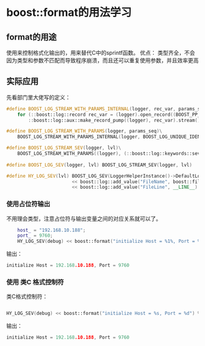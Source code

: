 # boost::format的用法学习

## format的用途

使用来控制格式化输出的，用来替代C中的sprintf函数。
优点：
类型齐全，不会因为类型和参数不匹配而导致程序崩溃，而且还可以重复使用参数，并且效率更高

## 实际应用

先看部门里大佬写的定义：

```cpp
#define BOOST_LOG_STREAM_WITH_PARAMS_INTERNAL(logger, rec_var, params_seq)\
    for (::boost::log::record rec_var = (logger).open_record((BOOST_PP_SEQ_ENUM(params_seq))); !!rec_var;)\
        ::boost::log::aux::make_record_pump((logger), rec_var).stream()

#define BOOST_LOG_STREAM_WITH_PARAMS(logger, params_seq)\
    BOOST_LOG_STREAM_WITH_PARAMS_INTERNAL(logger, BOOST_LOG_UNIQUE_IDENTIFIER_NAME(_boost_log_record_), params_seq)

#define BOOST_LOG_STREAM_SEV(logger, lvl)\
    BOOST_LOG_STREAM_WITH_PARAMS((logger), (::boost::log::keywords::severity = (lvl)))
    
#define BOOST_LOG_SEV(logger, lvl) BOOST_LOG_STREAM_SEV(logger, lvl)

#define HY_LOG_SEV(lvl) BOOST_LOG_SEV(LoggerHelperInstance()->DefaultLogger(), ::boost::log::trivial::lvl) \
						<< boost::log::add_value("FileName", boost::filesystem::path(__FILE__).filename().string()) \
						<< boost::log::add_value("FileLine", __LINE__)
```

### 使用占位符输出

不用理会类型，注意占位符与输出变量之间的对应关系就可以了。

```cpp
	host_ = "192.168.10.188";
	port_ = 9760;
	HY_LOG_SEV(debug) << boost::format("initialize Host = %1%, Port = %2%") % host_ % port_;
```

输出：
```cpp
initialize Host = 192.168.10.188, Port = 9760
```

### 使用 类C 格式控制符

类C格式控制符：
```

```

```cpp
HY_LOG_SEV(debug) << boost::format("initialize Host = %s, Port = %d") % host_ % port_;
```

输出：
```cpp
initialize Host = 192.168.10.188, Port = 9760
```
